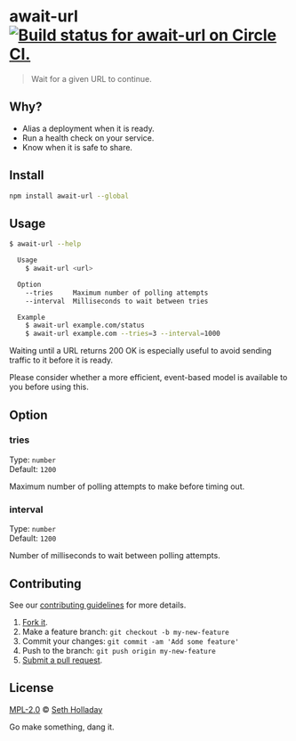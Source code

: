 # await-url [![Build status for await-url on Circle CI.](https://img.shields.io/circleci/project/sholladay/await-url/master.svg "Circle Build Status")](https://circleci.com/gh/sholladay/await-url "Await URL Builds")

> Wait for a given URL to continue.

## Why?

 - Alias a deployment when it is ready.
 - Run a health check on your service.
 - Know when it is safe to share.

## Install

```sh
npm install await-url --global
```

## Usage

```sh
$ await-url --help

  Usage
    $ await-url <url>

  Option
    --tries     Maximum number of polling attempts
    --interval  Milliseconds to wait between tries

  Example
    $ await-url example.com/status
    $ await-url example.com --tries=3 --interval=1000
```

Waiting until a URL returns 200 OK is especially useful to avoid sending traffic to it before it is ready.

Please consider whether a more efficient, event-based model is available to you before using this.

## Option

### tries

Type: `number`<br>
Default: `1200`

Maximum number of polling attempts to make before timing out.

### interval

Type: `number`<br>
Default: `1200`

Number of milliseconds to wait between polling attempts.

## Contributing

See our [contributing guidelines](https://github.com/sholladay/await-url/blob/master/CONTRIBUTING.md "The guidelines for participating in this project.") for more details.

1. [Fork it](https://github.com/sholladay/await-url/fork).
2. Make a feature branch: `git checkout -b my-new-feature`
3. Commit your changes: `git commit -am 'Add some feature'`
4. Push to the branch: `git push origin my-new-feature`
5. [Submit a pull request](https://github.com/sholladay/await-url/compare "Submit code to this project for review.").

## License

[MPL-2.0](https://github.com/sholladay/await-url/blob/master/LICENSE "The license for await-url.") © [Seth Holladay](http://seth-holladay.com "Author of await-url.")

Go make something, dang it.

